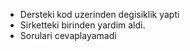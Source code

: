 * Dersteki kod uzerinden degisiklik yapti
* Sirketteki birinden yardim aldi.
* Sorulari cevaplayamadi